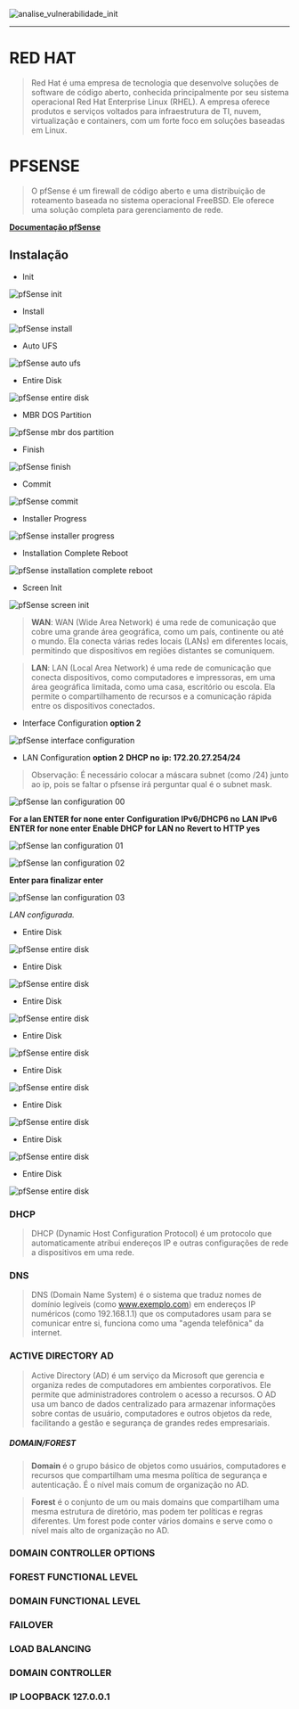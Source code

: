 
![analise_vulnerabilidade_init](./assets/images/analise_vulnerabilidade_init_00.webp)

---

# RED HAT

> Red Hat é uma empresa de tecnologia que desenvolve soluções de software de código aberto, conhecida principalmente por seu sistema operacional Red Hat Enterprise Linux (RHEL). A empresa oferece produtos e serviços voltados para infraestrutura de TI, nuvem, virtualização e containers, com um forte foco em soluções baseadas em Linux.

# PFSENSE

> O pfSense é um firewall de código aberto e uma distribuição de roteamento baseada no sistema operacional FreeBSD. Ele oferece uma solução completa para gerenciamento de rede.

[__Documentação pfSense__](https://docs.netgate.com/pfsense/en/latest)

## Instalação

- Init

![pfSense init](./assets/images/pfsense_00.png)

- Install

![pfSense install](./assets/images/pfsense_01.png)

- Auto UFS

![pfSense auto ufs](./assets/images/pfsense_02.png)

- Entire Disk

![pfSense entire disk](./assets/images/pfsense_03.png)

- MBR DOS Partition

![pfSense mbr dos partition](./assets/images/pfsense_04.png)

- Finish

![pfSense finish](./assets/images/pfsense_05.png)

- Commit

![pfSense commit](./assets/images/pfsense_06.png)

- Installer Progress

![pfSense installer progress](./assets/images/pfsense_07.png)

- Installation Complete Reboot

![pfSense installation complete reboot](./assets/images/pfsense_08.png)

- Screen Init

![pfSense screen init](./assets/images/pfsense_09.png)

> __WAN__: WAN (Wide Area Network) é uma rede de comunicação que cobre uma grande área geográfica, como um país, continente ou até o mundo. Ela conecta várias redes locais (LANs) em diferentes locais, permitindo que dispositivos em regiões distantes se comuniquem.

> __LAN__: LAN (Local Area Network) é uma rede de comunicação que conecta dispositivos, como computadores e impressoras, em uma área geográfica limitada, como uma casa, escritório ou escola. Ela permite o compartilhamento de recursos e a comunicação rápida entre os dispositivos conectados.

- Interface Configuration
__option 2__

![pfSense interface configuration](./assets/images/pfsense_10.png)

- LAN Configuration
__option 2__
__DHCP no__
__ip: 172.20.27.254/24__

> Observação: É necessário colocar a máscara subnet (como /24) junto ao ip, pois se faltar o pfsense irá perguntar qual é o subnet mask.

![pfSense lan configuration 00](./assets/images/pfsense_11.png)

__For a lan ENTER for none enter__
__Configuration IPv6/DHCP6 no__
__LAN IPv6 ENTER for none enter__
__Enable DHCP for LAN no__
__Revert to HTTP yes__

![pfSense lan configuration 01](./assets/images/pfsense_12.png)

![pfSense lan configuration 02](./assets/images/pfsense_13.png)

__Enter para finalizar enter__

![pfSense lan configuration 03](./assets/images/pfsense_14.png)

_LAN configurada._






- Entire Disk

![pfSense entire disk](./assets/images/pfsense_03.png)

- Entire Disk

![pfSense entire disk](./assets/images/pfsense_03.png)

- Entire Disk

![pfSense entire disk](./assets/images/pfsense_03.png)

- Entire Disk

![pfSense entire disk](./assets/images/pfsense_03.png)

- Entire Disk

![pfSense entire disk](./assets/images/pfsense_03.png)

- Entire Disk

![pfSense entire disk](./assets/images/pfsense_03.png)

- Entire Disk

![pfSense entire disk](./assets/images/pfsense_03.png)

- Entire Disk

![pfSense entire disk](./assets/images/pfsense_03.png)





### DHCP

> DHCP (Dynamic Host Configuration Protocol) é um protocolo que automaticamente atribui endereços IP e outras configurações de rede a dispositivos em uma rede.

### DNS

> DNS (Domain Name System) é o sistema que traduz nomes de domínio legíveis (como www.exemplo.com) em endereços IP numéricos (como 192.168.1.1) que os computadores usam para se comunicar entre si, funciona como uma "agenda telefônica" da internet.

### ACTIVE DIRECTORY AD

> Active Directory (AD) é um serviço da Microsoft que gerencia e organiza redes de computadores em ambientes corporativos. Ele permite que administradores controlem o acesso a recursos. O AD usa um banco de dados centralizado para armazenar informações sobre contas de usuário, computadores e outros objetos da rede, facilitando a gestão e segurança de grandes redes empresariais.

##### DOMAIN/FOREST

> __Domain__ é o grupo básico de objetos como usuários, computadores e recursos que compartilham uma mesma política de segurança e autenticação. É o nível mais comum de organização no AD.

> __Forest__ é o conjunto de um ou mais domains que compartilham uma mesma estrutura de diretório, mas podem ter políticas e regras diferentes. Um forest pode conter vários domains e serve como o nível mais alto de organização no AD.


### DOMAIN CONTROLLER OPTIONS

### FOREST FUNCTIONAL LEVEL

### DOMAIN FUNCTIONAL LEVEL

### FAILOVER

### LOAD BALANCING

### DOMAIN CONTROLLER

### IP LOOPBACK 127.0.0.1


